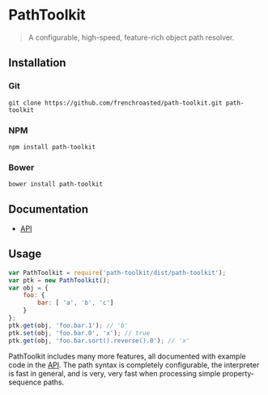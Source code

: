 # PathToolkit

> A configurable, high-speed, feature-rich object path resolver.

## Installation

### Git

`git clone https://github.com/frenchroasted/path-toolkit.git path-toolkit`

### NPM

`npm install path-toolkit`

### Bower

`bower install path-toolkit`

## Documentation

* [API](docs/API.md)

## Usage

```javascript
var PathToolkit = require('path-toolkit/dist/path-toolkit');
var ptk = new PathToolkit();
var obj = {
    foo: {
        bar: [ 'a', 'b', 'c']
    }
};
ptk.get(obj, 'foo.bar.1'); // 'b'
ptk.set(obj, 'foo.bar.0', 'x'); // true
ptk.get(obj, 'foo.bar.sort().reverse().0'); // 'x'
```

PathToolkit includes many more features, all documented with example code in the [API](docs/API.md). The path syntax is completely configurable, the interpreter is fast in general, and is very, very fast when processing simple property-sequence paths.
